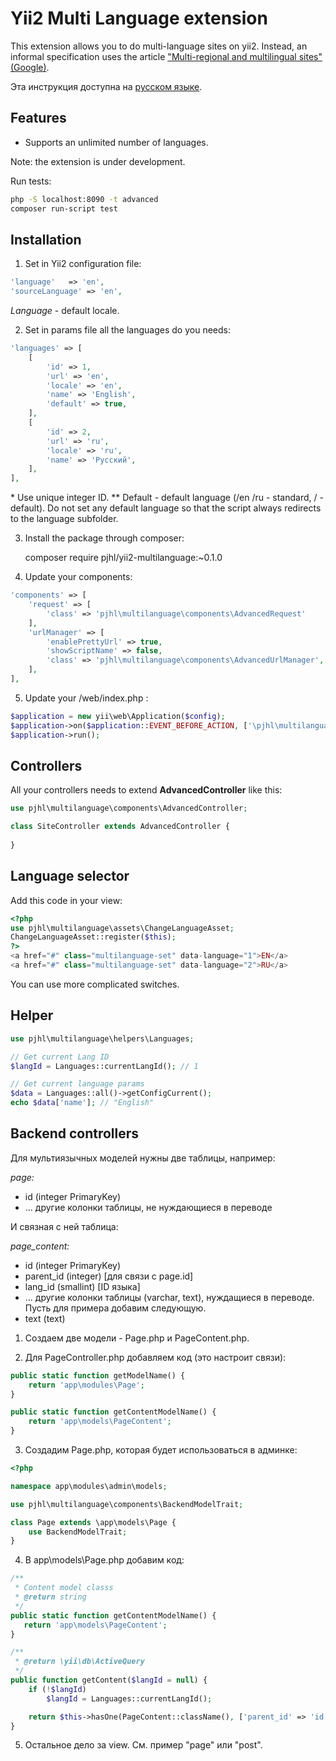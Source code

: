 Yii2 Multi Language extension
=============================

This extension allows you to do multi-language sites on yii2.
Instead, an informal specification uses the article
["Multi-regional and multilingual sites" (Google)](https://support.google.com/webmasters/answer/182192?hl=en).

Эта инструкция доступна на [русском языке](./README.ru.md).

Features
--------

*   Supports an unlimited number of languages.


Note: the extension is under development.



Run tests:

```bash
php -S localhost:8090 -t advanced
composer run-script test
```


## Installation

1) Set in Yii2 configuration file:
```php
'language'   => 'en',
'sourceLanguage' => 'en',
```
*Language* - default locale.

2) Set in params file all the languages do you needs:
```php
'languages' => [
    [
        'id' => 1,
        'url' => 'en',
        'locale' => 'en',
        'name' => 'English',
        'default' => true,
    ],
    [
        'id' => 2,
        'url' => 'ru',
        'locale' => 'ru',
        'name' => 'Русский',
    ],
],
```
\* Use unique integer ID.
\*\* Default - default language (/en /ru - standard, / - default).
Do not set any default language so that the script always redirects to the language subfolder.

3) Install the package through composer:

    composer require pjhl/yii2-multilanguage:~0.1.0

4) Update your components:
```php
'components' => [
    'request' => [
        'class' => 'pjhl\multilanguage\components\AdvancedRequest'
    ],
    'urlManager' => [
        'enablePrettyUrl' => true,
        'showScriptName' => false,
        'class' => 'pjhl\multilanguage\components\AdvancedUrlManager',
    ],
],
```

5) Update your /web/index.php :
```php
$application = new yii\web\Application($config);
$application->on($application::EVENT_BEFORE_ACTION, ['\pjhl\multilanguage\Start', 'run']);
$application->run();
```

## Controllers

All your controllers needs to extend **AdvancedController** like this:
```php
use pjhl\multilanguage\components\AdvancedController;

class SiteController extends AdvancedController {
    
}
```

## Language selector

Add this code in your view:

```php
<?php
use pjhl\multilanguage\assets\ChangeLanguageAsset;
ChangeLanguageAsset::register($this);
?>
<a href="#" class="multilanguage-set" data-language="1">EN</a>
<a href="#" class="multilanguage-set" data-language="2">RU</a>
```

You can use more complicated switches.

## Helper

```php
use pjhl\multilanguage\helpers\Languages;

// Get current Lang ID
$langId = Languages::currentLangId(); // 1

// Get current language params
$data = Languages::all()->getConfigCurrent();
echo $data['name']; // "English"
```

## Backend controllers

Для мультиязычных моделей нужны две таблицы, например:

*page:*

- id (integer PrimaryKey)
- ... другие колонки таблицы, не нуждающиеся в переводе

И связная с ней таблица:

*page_content:*

- id (integer PrimaryKey)
- parent_id (integer) [для связи с page.id]
- lang_id (smallint) [ID языка]
- ... другие колонки таблицы (varchar, text), нуждащиеся в переводе. Пусть для примера добавим следующую.
- text (text)

1) Создаем две модели - Page.php и PageContent.php.

2) Для PageController.php добавляем код (это настроит связи):

```php
public static function getModelName() {
    return 'app\modules\Page';
}

public static function getContentModelName() {
    return 'app\models\PageContent';
}
```

3) Создадим Page.php, которая будет использоваться в админке:
```php
<?php

namespace app\modules\admin\models;

use pjhl\multilanguage\components\BackendModelTrait;

class Page extends \app\models\Page {
    use BackendModelTrait;
}
```

4) В app\models\Page.php добавим код:
```php
/**
 * Content model classs
 * @return string
 */
public static function getContentModelName() {
   return 'app\models\PageContent';
}

/**
 * @return \yii\db\ActiveQuery
 */
public function getContent($langId = null) {
    if (!$langId)
        $langId = Languages::currentLangId();

    return $this->hasOne(PageContent::className(), ['parent_id' => 'id'])->where('lang_id = :lang_id', [':lang_id' => $langId]);
}
```

5) Остальное дело за view. См. пример "page" или "post".